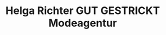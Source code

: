 ---
title: "Helga Richter GUT GESTRICKT Modeagentur"
url: /bielefeld/helga-richter-gut-gestrickt-modeagentur/
shop: Modehaus
---